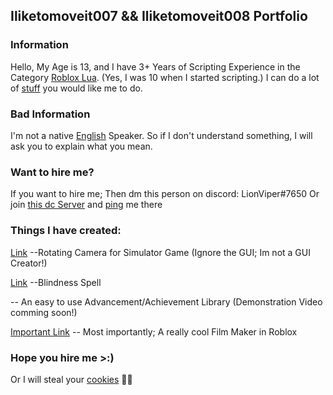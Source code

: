 ## Iliketomoveit007 && Iliketomoveit008 Portfolio

### Information
Hello, My Age is 13, and I have 3+ Years of Scripting Experience in the Category [Roblox Lua](https://developer.roblox.com/en-us/learn-roblox/coding-scripts). (Yes, I was 10 when I started scripting.)
I can do a lot of [stuff](https://www.yourdictionary.com/stuff) you would like me to do.

### Bad Information
I'm not a native [English](https://www.englishclub.com/what-is-english/) Speaker. So if I don't understand something, I will ask you to explain what you mean.

### Want to hire me?
If you want to hire me; Then dm this person on discord: LionViper#7650 Or join [this dc Server](https://discord.gg/Z4AHHsEJPv) and [ping](https://linuxhint.com/ping-discord/#:~:text=You%20can%20easily%20ping%20any,ping%20people%20with%20a%20nickname.) me there 

### Things I have created:
[Link](https://www.youtube.com/watch?v=d7xp8pIX_tc) --Rotating Camera for Simulator Game (Ignore the GUI; Im not a GUI Creator!)

[Link](https://www.youtube.com/watch?v=q236k6Em6dk) --Blindness Spell

-- An easy to use Advancement/Achievement Library (Demonstration Video comming soon!)

[Important Link](https://www.youtube.com/watch?v=j7gKwxRe7MQ) -- Most importantly; A really cool Film Maker in Roblox

### Hope you hire me >:)
Or I will steal your [cookies](https://roblox.fandom.com/wiki/.ROBLOSECURITY) 🍪😎

